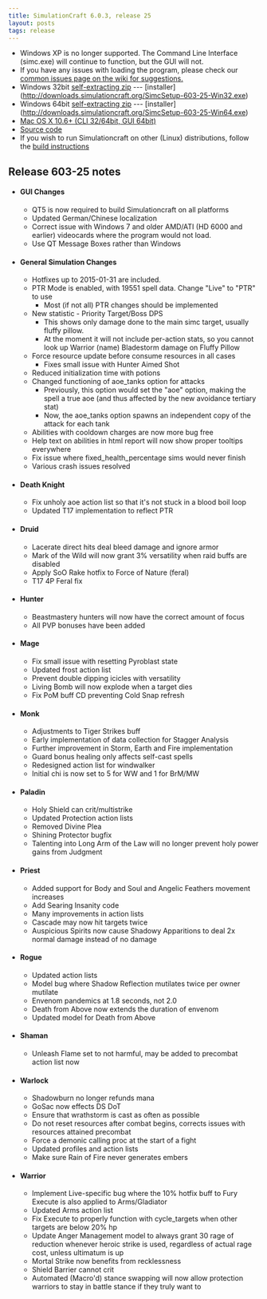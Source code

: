 ```yaml
---
title: SimulationCraft 6.0.3, release 25
layout: posts
tags: release
---
```

* Windows XP is no longer supported. The Command Line Interface (simc.exe) will continue to function, but the GUI will not.
* If you have any issues with loading the program, please check our [common issues page on the wiki for suggestions.](http://code.google.com/p/simulationcraft/wiki/CommonIssues)
* Windows 32bit [self-extracting zip](http://downloads.simulationcraft.org/simc-603-25-win32.exe) ---  [installer] (http://downloads.simulationcraft.org/SimcSetup-603-25-Win32.exe)
* Windows 64bit [self-extracting zip](http://downloads.simulationcraft.org/simc-603-25-win64.exe) ---  [installer] (http://downloads.simulationcraft.org/SimcSetup-603-25-Win64.exe)
* [Mac OS X 10.6+ (CLI 32/64bit, GUI 64bit)](http://downloads.simulationcraft.org/simc-603-25-osx-x86.dmg)
* [Source code](http://downloads.simulationcraft.org/simc-603-25-source.zip)
* If you wish to run Simulationcraft on other (Linux) distributions, follow the [build instructions](http://code.google.com/p/simulationcraft/wiki/HowToBuild)
## Release 603-25 notes
* #### GUI Changes
  * QT5 is now required to build Simulationcraft on all platforms
  * Updated German/Chinese localization
  * Correct issue with Windows 7 and older AMD/ATI (HD 6000 and earlier) videocards where the program would not load.
  * Use QT Message Boxes rather than Windows
* #### General Simulation Changes
  * Hotfixes up to 2015-01-31 are included.
  * PTR Mode is enabled, with 19551 spell data. Change "Live" to "PTR" to use
    * Most (if not all) PTR changes should be implemented
  * New statistic - Priority Target/Boss DPS
    * This shows only damage done to the main simc target, usually fluffy pillow.
	* At the moment it will not include per-action stats, so you cannot look up Warrior (name) Bladestorm damage on Fluffy Pillow
  * Force resource update before consume resources in all cases
    * Fixes small issue with Hunter Aimed Shot
  * Reduced initialization time with potions
  * Changed functioning of aoe_tanks option for attacks
    * Previously, this option would set the "aoe" option, making the spell a true aoe (and thus affected by the new avoidance tertiary stat)
    * Now, the aoe_tanks option spawns an independent copy of the attack for each tank
  * Abilities with cooldown charges are now more bug free
  * Help text on abilities in html report will now show proper tooltips everywhere
  * Fix issue where fixed_health_percentage sims would never finish
  * Various crash issues resolved
* #### Death Knight
  * Fix unholy aoe action list so that it's not stuck in a blood boil loop
  * Updated T17 implementation to reflect PTR
* #### Druid
  * Lacerate direct hits deal bleed damage and ignore armor
  * Mark of the Wild will now grant 3% versatility when raid buffs are disabled
  * Apply SoO Rake hotfix to Force of Nature (feral)
  * T17 4P Feral fix
* #### Hunter
  * Beastmastery hunters will now have the correct amount of focus
  * All PVP bonuses have been added
* #### Mage
  * Fix small issue with resetting Pyroblast state
  * Updated frost action list
  * Prevent double dipping icicles with versatility
  * Living Bomb will now explode when a target dies
  * Fix PoM buff CD preventing Cold Snap refresh
* #### Monk
  * Adjustments to Tiger Strikes buff
  * Early implementation of data collection for Stagger Analysis
  * Further improvement in Storm, Earth and Fire implementation
  * Guard bonus healing only affects self-cast spells
  * Redesigned action list for windwalker
  * Initial chi is now set to 5 for WW and 1 for BrM/MW
* #### Paladin
  * Holy Shield can crit/multistrike
  * Updated Protection action lists
  * Removed Divine Plea
  * Shining Protector bugfix
  * Talenting into Long Arm of the Law will no longer prevent holy power gains from Judgment
* #### Priest
  * Added support for Body and Soul and Angelic Feathers movement increases
  * Add Searing Insanity code
  * Many improvements in action lists
  * Cascade may now hit targets twice
  * Auspicious Spirits now cause Shadowy Apparitions to deal 2x normal damage instead of no damage
* #### Rogue
  * Updated action lists
  * Model bug where Shadow Reflection mutilates twice per owner mutilate
  * Envenom pandemics at 1.8 seconds, not 2.0
  * Death from Above now extends the duration of envenom
  * Updated model for Death from Above
* #### Shaman
  * Unleash Flame set to not harmful, may be added to precombat action list now
* #### Warlock
  * Shadowburn no longer refunds mana
  * GoSac now effects DS DoT
  * Ensure that wrathstorm is cast as often as possible
  * Do not reset resources after combat begins, corrects issues with resources attained precombat
  * Force a demonic calling proc at the start of a fight
  * Updated profiles and action lists
  * Make sure Rain of Fire never generates embers
* #### Warrior
  * Implement Live-specific bug where the 10% hotfix buff to Fury Execute is also applied to Arms/Gladiator
  * Updated Arms action list
  * Fix Execute to properly function with cycle_targets when other targets are below 20% hp
  * Update Anger Management model to always grant 30 rage of reduction whenever heroic strike is used, regardless of actual rage cost, unless ultimatum is up
  * Mortal Strike now benefits from recklessness
  * Shield Barrier cannot crit
  * Automated (Macro'd) stance swapping will now allow protection warriors to stay in battle stance if they truly want to